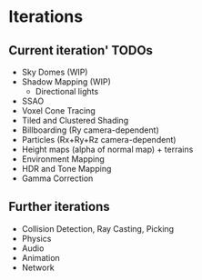 # Iterations

## Current iteration' TODOs
* Sky Domes (WIP)
* Shadow Mapping (WIP)
  * Directional lights
* SSAO
* Voxel Cone Tracing
* Tiled and Clustered Shading
* Billboarding (Ry camera-dependent)
* Particles (Rx+Ry+Rz camera-dependent)
* Height maps (alpha of normal map) + terrains
* Environment Mapping
* HDR and Tone Mapping
* Gamma Correction

## Further iterations
* Collision Detection, Ray Casting, Picking
* Physics
* Audio
* Animation
* Network
